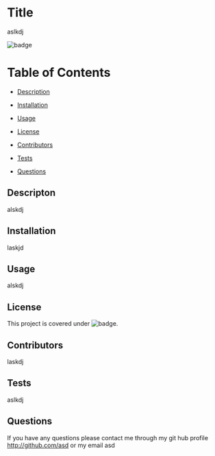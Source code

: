# Title
aslkdj

![badge](https://img.shields.io/badge/license-GNU_General_Public_License_v3.0-brightgreen)

# Table of Contents

- [Description](#Description)

- [Installation](#Installation)

- [Usage](#Usage)

- [License](#License)

- [Contributors](#Contributors)

- [Tests](#Tests)

- [Questions](#Questions)

 ## Descripton
 alskdj

 ## Installation
 laskjd

 ## Usage
 alskdj

 ## License
 This project is covered under ![badge](https://img.shields.io/badge/license-GNU_General_Public_License_v3.0-brightgreen).
 
 ## Contributors
 laskdj

 ## Tests
 aslkdj

 ## Questions 
 If you have any questions please contact me through my git hub profile http://github.com/asd or my email asd



